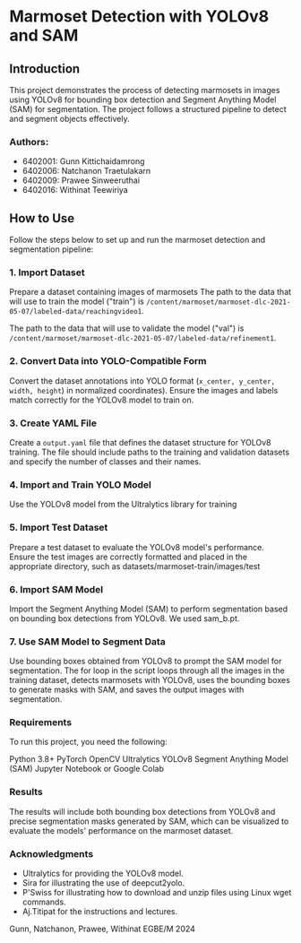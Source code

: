 # Marmoset Detection with YOLOv8 and SAM

## Introduction

This project demonstrates the process of detecting marmosets in images using YOLOv8 for bounding box detection and Segment Anything Model (SAM) for segmentation. The project follows a structured pipeline to detect and segment objects effectively.

### Authors:
- 6402001: Gunn Kittichaidamrong
- 6402006: Natchanon Traetulakarn
- 6402009: Prawee Sinweeruthai
- 6402016: Withinat Teewiriya

## How to Use

Follow the steps below to set up and run the marmoset detection and segmentation pipeline:

### 1. Import Dataset

Prepare a dataset containing images of marmosets
The path to the data that will use to train the model ("train") is `/content/marmoset/marmoset-dlc-2021-05-07/labeled-data/reachingvideo1`.

The path to the data that will use to validate the model ("val") is `/content/marmoset/marmoset-dlc-2021-05-07/labeled-data/refinement1`.

### 2. Convert Data into YOLO-Compatible Form

Convert the dataset annotations into YOLO format (`x_center, y_center, width, height`) in normalized coordinates). Ensure the images and labels match correctly for the YOLOv8 model to train on.

### 3. Create YAML File

Create a `output.yaml` file that defines the dataset structure for YOLOv8 training. The file should include paths to the training and validation datasets and specify the number of classes and their names. 

### 4. Import and Train YOLO Model

Use the YOLOv8 model from the Ultralytics library for training

### 5. Import Test Dataset

Prepare a test dataset to evaluate the YOLOv8 model's performance. Ensure the test images are correctly formatted and placed in the appropriate directory, such as datasets/marmoset-train/images/test

### 6. Import SAM Model

Import the Segment Anything Model (SAM) to perform segmentation based on bounding box detections from YOLOv8. 
We used sam_b.pt.

### 7. Use SAM Model to Segment Data

Use bounding boxes obtained from YOLOv8 to prompt the SAM model for segmentation.
The for loop in the script loops through all the images in the training dataset, detects marmosets with YOLOv8, uses the bounding boxes to generate masks with SAM, and saves the output images with segmentation.

### Requirements
To run this project, you need the following:

Python 3.8+
PyTorch
OpenCV
Ultralytics YOLOv8
Segment Anything Model (SAM)
Jupyter Notebook or Google Colab

### Results
The results will include both bounding box detections from YOLOv8 and precise segmentation masks generated by SAM, which can be visualized to evaluate the models' performance on the marmoset dataset.

### Acknowledgments
- Ultralytics for providing the YOLOv8 model.
- Sira for illustrating the use of deepcut2yolo.
- P'Swiss for illustrating how to download and unzip files using Linux wget commands.
- Aj.Titipat for the instructions and lectures.

Gunn, Natchanon, Prawee, Withinat
EGBE/M 2024
